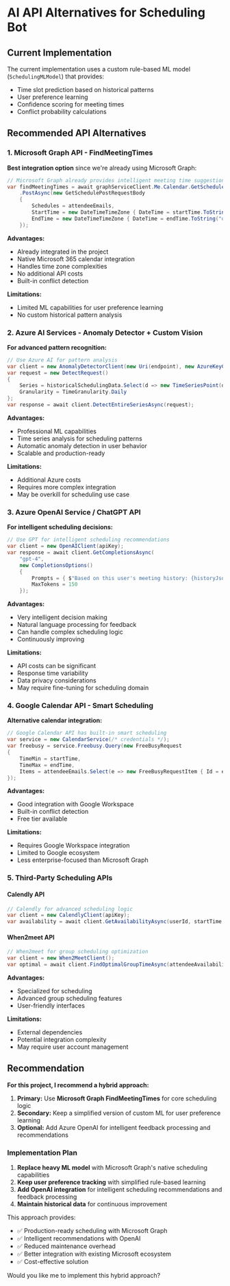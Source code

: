 # AI API Alternatives for Scheduling Bot

## Current Implementation
The current implementation uses a custom rule-based ML model (`SchedulingMLModel`) that provides:
- Time slot prediction based on historical patterns
- User preference learning
- Confidence scoring for meeting times
- Conflict probability calculations

## Recommended API Alternatives

### 1. Microsoft Graph API - FindMeetingTimes
**Best integration option** since we're already using Microsoft Graph:

```csharp
// Microsoft Graph already provides intelligent meeting time suggestions
var findMeetingTimes = await graphServiceClient.Me.Calendar.GetSchedule
    .PostAsync(new GetSchedulePostRequestBody
    {
        Schedules = attendeeEmails,
        StartTime = new DateTimeTimeZone { DateTime = startTime.ToString("o"), TimeZone = "UTC" },
        EndTime = new DateTimeTimeZone { DateTime = endTime.ToString("o"), TimeZone = "UTC" }
    });
```

**Advantages:**
- Already integrated in the project
- Native Microsoft 365 calendar integration
- Handles time zone complexities
- No additional API costs
- Built-in conflict detection

**Limitations:**
- Limited ML capabilities for user preference learning
- No custom historical pattern analysis

### 2. Azure AI Services - Anomaly Detector + Custom Vision
**For advanced pattern recognition:**

```csharp
// Use Azure AI for pattern analysis
var client = new AnomalyDetectorClient(new Uri(endpoint), new AzureKeyCredential(key));
var request = new DetectRequest()
{
    Series = historicalSchedulingData.Select(d => new TimeSeriesPoint(d.Timestamp, d.SuccessRate)).ToList(),
    Granularity = TimeGranularity.Daily
};
var response = await client.DetectEntireSeriesAsync(request);
```

**Advantages:**
- Professional ML capabilities
- Time series analysis for scheduling patterns
- Automatic anomaly detection in user behavior
- Scalable and production-ready

**Limitations:**
- Additional Azure costs
- Requires more complex integration
- May be overkill for scheduling use case

### 3. Azure OpenAI Service / ChatGPT API
**For intelligent scheduling decisions:**

```csharp
// Use GPT for intelligent scheduling recommendations
var client = new OpenAIClient(apiKey);
var response = await client.GetCompletionsAsync(
    "gpt-4",
    new CompletionsOptions()
    {
        Prompts = { $"Based on this user's meeting history: {historyJson}, suggest optimal meeting times for {request}" },
        MaxTokens = 150
    });
```

**Advantages:**
- Very intelligent decision making
- Natural language processing for feedback
- Can handle complex scheduling logic
- Continuously improving

**Limitations:**
- API costs can be significant
- Response time variability
- Data privacy considerations
- May require fine-tuning for scheduling domain

### 4. Google Calendar API - Smart Scheduling
**Alternative calendar integration:**

```csharp
// Google Calendar API has built-in smart scheduling
var service = new CalendarService(/* credentials */);
var freebusy = service.Freebusy.Query(new FreeBusyRequest
{
    TimeMin = startTime,
    TimeMax = endTime,
    Items = attendeeEmails.Select(e => new FreeBusyRequestItem { Id = e }).ToList()
});
```

**Advantages:**
- Good integration with Google Workspace
- Built-in conflict detection
- Free tier available

**Limitations:**
- Requires Google Workspace integration
- Limited to Google ecosystem
- Less enterprise-focused than Microsoft Graph

### 5. Third-Party Scheduling APIs

#### Calendly API
```csharp
// Calendly for advanced scheduling logic
var client = new CalendlyClient(apiKey);
var availability = await client.GetAvailabilityAsync(userId, startTime, endTime);
```

#### When2meet API
```csharp
// When2meet for group scheduling optimization
var client = new When2MeetClient();
var optimal = await client.FindOptimalGroupTimeAsync(attendeeAvailability);
```

**Advantages:**
- Specialized for scheduling
- Advanced group scheduling features
- User-friendly interfaces

**Limitations:**
- External dependencies
- Potential integration complexity
- May require user account management

## Recommendation

**For this project, I recommend a hybrid approach:**

1. **Primary:** Use **Microsoft Graph FindMeetingTimes** for core scheduling logic
2. **Secondary:** Keep a simplified version of custom ML for user preference learning
3. **Optional:** Add Azure OpenAI for intelligent feedback processing and recommendations

### Implementation Plan

1. **Replace heavy ML model** with Microsoft Graph's native scheduling capabilities
2. **Keep user preference tracking** with simplified rule-based learning
3. **Add OpenAI integration** for intelligent scheduling recommendations and feedback processing
4. **Maintain historical data** for continuous improvement

This approach provides:
- ✅ Production-ready scheduling with Microsoft Graph
- ✅ Intelligent recommendations with OpenAI
- ✅ Reduced maintenance overhead
- ✅ Better integration with existing Microsoft ecosystem
- ✅ Cost-effective solution

Would you like me to implement this hybrid approach?